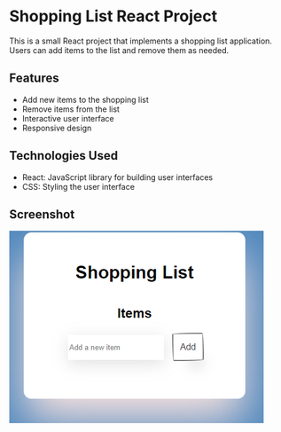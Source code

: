 # Shopping List React Project

This is a small React project that implements a shopping list application. Users can add items to the list and remove them as needed.

## Features

- Add new items to the shopping list
- Remove items from the list
- Interactive user interface
- Responsive design

## Technologies Used

- React: JavaScript library for building user interfaces
- CSS: Styling the user interface
## Screenshot
![](screenshot.png)

